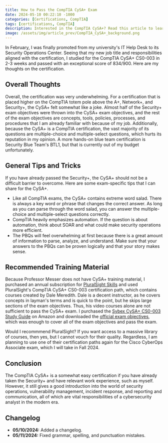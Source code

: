 ```yaml
---
title: How to Pass the CompTIA CySA+ Exam
date: 2024-05-10 00:22:10 -1000
categories: [Certifications, CompTIA]
tags: [certifications, CompTIA]
description: Interested in the CompTIA CySA+? Read this article to learn more about the certification, which validates knowledge about security operations, vulnerability management, incident response, and reporting and communication.
image: /assets/img/article_prev/CompTIA_CySA+_background.png
---
```


In February, I was finally promoted from my university's IT Help Desk to its Security Operations Center. Seeing that my new job title and responsibilities aligned with the certification, I studied for the CompTIA CySA+ CS0-003 in 2-3 weeks and passed with an exceptional score of 834/900. Here are my thoughts on the certification.

## Overall Thoughts

Overall, the certification was very underwhelming. For a certification that is placed higher on the CompTIA totem pole above the A+, Network+, and Security+, the CySA+ felt somewhat like a joke. Almost half of the Security+ exam objectives were thrown into the CySA+ exam objectives, and the rest of the exam objectives are concepts, tools, policies, processes, and procedures that I am already familiar with because of my job. Additionally, because the CySA+ is a CompTIA certification, the vast majority of its questions are multiple-choice and multiple-select questions, which hurts its reputation in my opinion. A more hands-on blue team certification is Security Blue Team's BTL1, but that is currently out of my budget unfortunately.

## General Tips and Tricks

If you have already passed the Security+, the CySA+ should not be a difficult barrier to overcome. Here are some exam-specific tips that I can share for the CySA+.
- Like all CompTIA exams, the CySA+ contains extreme word salad. There is always a key word or phrase that changes the correct answer. As long as you can parse through the word salad, you can answer the multiple-choice and multiple-select questions correctly.
- CompTIA heavily emphasizes automation. If the question is about automation, think about SOAR and what could make security operations more efficient.
- The PBQs will feel overwhelming at first because there is a great amount of information to parse, analyze, and understand. Make sure that your answers to the PBQs can be proven logically and that your story makes sense.

## Recommended Training Material

Because Professor Messer does not have CySA+ training material, I purchased an annual subscription for [PluralSight Skills](https://www.pluralsight.com/product/skills) and used PluralSight's CompTIA CySA+ CS0-003 certification path, which contains courses created by Dale Meredith. Dale is a decent instructor, as he covers concepts in layman's terms and is quick to the point, but he skips large sections of the exam objectives. Thus, his video courses alone are not sufficient to pass the CySA+ exam. I purchased the [Sybex CySA+ CS0-003 Study Guide](https://www.amazon.com/s?k=sybex+cysa+cs0-003) on Amazon and downloaded the [official exam objectives](https://www.comptia.org/training/resources/exam-objectives), which was enough to cover all of the exam objectives and pass the exam.

Would I recommmend PluralSight? If you want access to a massive library of courses, then yes, but I cannot vouch for their quality. Regardless, I am planning to use one of their certification paths again for the Cisco CyberOps Associate exam, which I will take in Fall 2024.

## Conclusion

The CompTIA CySA+ is a somewhat easy certification if you have already taken the Security+ and have relevant work experience, such as myself. However, it still gives a good introduction into the world of security operations, vulnerability management, incident response, and reporting and communication, all of which are vital responsibilities of a cybersecurity analyst in the modern era.

## Changelog

- **05/10/2024:** Added a changelog.
- **05/11/2024:** Fixed grammar, spelling, and punctuation mistakes.
